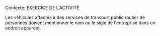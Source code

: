 Contexte: EXERCICE DE L'ACTIVITÉ

Les véhicules affectés à des services de transport public routier de personnes doivent mentionner le nom ou le sigle de l'entreprise dans un endroit apparent.
